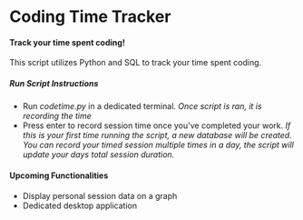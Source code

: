 # Coding Time Tracker
#### Track your time spent coding!
This script utilizes Python and SQL to track your time spent coding.
##### Run Script Instructions
- Run *codetime.py* in a dedicated terminal.
*Once script is ran, it is recording the time*
- Press enter to record session time once you've completed your work.
*If this is your first time running the script, a new database will be created.*
*You can record your timed session multiple times in a day, the script will update your days total session duration.*
#### Upcoming Functionalities
- Display personal session data on a graph
- Dedicated desktop application
